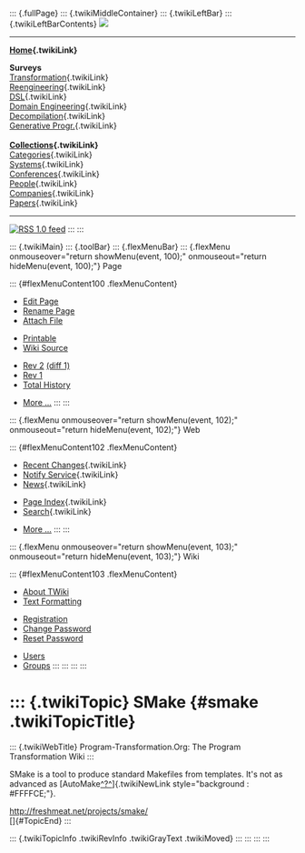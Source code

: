 ::: {.fullPage}
::: {.twikiMiddleContainer}
::: {.twikiLeftBar}
::: {.twikiLeftBarContents}
![](../pub/transformation.gif)

------------------------------------------------------------------------

**[Home](WebHome){.twikiLink}**

**Surveys**\
[Transformation](ProgramTransformation){.twikiLink}\
[Reengineering](ReengineeringWiki){.twikiLink}\
[DSL](DomainSpecificLanguages){.twikiLink}\
[Domain Engineering](DomainEngineering){.twikiLink}\
[Decompilation](DeCompilation){.twikiLink}\
[Generative Progr.](GenerativeProgrammingWiki){.twikiLink}\
\
**[Collections](CategoryCollection){.twikiLink}**\
[Categories](CategoryCategory){.twikiLink}\
[Systems](TransformationSystems){.twikiLink}\
[Conferences](TransformationConferences){.twikiLink}\
[People](TransformationPeople){.twikiLink}\
[Companies](TransformationCompanies){.twikiLink}\
[Papers](CategoryPaper){.twikiLink}

------------------------------------------------------------------------

[![](../pub/rss.gif "RSS 1.0 feed")](WebRss@skin=rss)
:::
:::

::: {.twikiMain}
::: {.toolBar}
::: {.flexMenuBar}
::: {.flexMenu onmouseover="return showMenu(event, 100);" onmouseout="return hideMenu(event, 100);"}
Page

::: {#flexMenuContent100 .flexMenuContent}
-   [Edit
    Page](http://www.program-transformation.org/edit/Transform/SMake?t=1536826562)
-   [Rename
    Page](http://www.program-transformation.org/rename/Transform/SMake)
-   [Attach
    File](http://www.program-transformation.org/attach/Transform/SMake)

<!-- -->

-   [Printable](http://www.program-transformation.org/view/Transform/SMake?skin=print.pattern)
-   [Wiki
    Source](http://www.program-transformation.org/view/Transform/SMake?skin=text&raw=on&contenttype=text/plain)

<!-- -->

-   [Rev
    2](http://www.program-transformation.org/view/Transform/SMake?rev=1.2)
    [(diff 1)](http://www.program-transformation.org/rdiff/Transform/SMake?rev1=1.2&rev2=1.1)
-   [Rev
    1](http://www.program-transformation.org/view/Transform/SMake?rev=1.1)
-   [Total
    History](http://www.program-transformation.org/rdiff/Transform/SMake)

<!-- -->

-   [More
    \...](http://www.program-transformation.org/oops/Transform/SMake?template=oopsmore&param1=1.2&param2=1.2)
:::
:::

::: {.flexMenu onmouseover="return showMenu(event, 102);" onmouseout="return hideMenu(event, 102);"}
Web

::: {#flexMenuContent102 .flexMenuContent}
-   [Recent Changes](WebChanges){.twikiLink}
-   [Notify Service](WebNotify){.twikiLink}
-   [News](WebNews){.twikiLink}

<!-- -->

-   [Page Index](WebIndex){.twikiLink}
-   [Search](WebSearch){.twikiLink}

<!-- -->

-   [More
    \...](http://www.program-transformation.org/oops/Transform/SMake?template=oopsmore&param1=1.2&param2=1.2)
:::
:::

::: {.flexMenu onmouseover="return showMenu(event, 103);" onmouseout="return hideMenu(event, 103);"}
Wiki

::: {#flexMenuContent103 .flexMenuContent}
-   [About
    TWiki](http://www.program-transformation.org/view/TWiki/WebHome)
-   [Text
    Formatting](http://www.program-transformation.org/view/TWiki/TextFormattingRules)

<!-- -->

-   [Registration](http://www.program-transformation.org/view/TWiki/TWikiRegistration)
-   [Change
    Password](http://www.program-transformation.org/view/TWiki/ChangePassword)
-   [Reset
    Password](http://www.program-transformation.org/view/TWiki/ResetPassword)

<!-- -->

-   [Users](http://www.program-transformation.org/view/Main/TWikiUsers)
-   [Groups](http://www.program-transformation.org/view/Main/TWikiGroups)
:::
:::
:::
:::

::: {.twikiTopic}
SMake {#smake .twikiTopicTitle}
=====

::: {.twikiWebTitle}
Program-Transformation.Org: The Program Transformation Wiki
:::

SMake is a tool to produce standard Makefiles from templates. It\'s not
as advanced as
[AutoMake[^?^](http://www.program-transformation.org/edit/Tools/AutoMake?topicparent=Transform.SMake)]{.twikiNewLink
style="background : #FFFFCE;"}.

<http://freshmeat.net/projects/smake/>\
[]{#TopicEnd}
:::

::: {.twikiTopicInfo .twikiRevInfo .twikiGrayText .twikiMoved}
:::
:::
:::
:::
